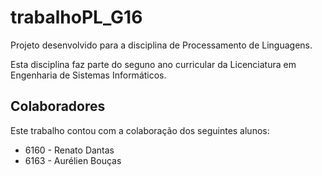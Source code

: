 # trabalhoPL_G16

Projeto desenvolvido para a disciplina de Processamento de Linguagens.

Esta disciplina faz parte do seguno ano curricular da Licenciatura em Engenharia de Sistemas Informáticos.

## Colaboradores

Este trabalho contou com a colaboração dos seguintes alunos:

- 6160 - Renato Dantas
- 6163 - Aurélien Bouças
